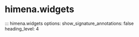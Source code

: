 # himena.widgets

::: himena.widgets
    options:
        show_signature_annotations: false
        heading_level: 4
